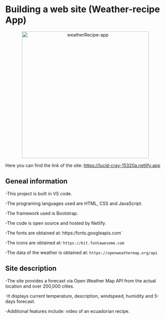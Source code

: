 # Building a web site (Weather-recipe App)
        
<p align="center">
  <img src="https://s3.amazonaws.com/shecodesio-production/uploads/files/000/029/918/original/weather.png?1648048352"
        alt="weatherRecipe-app" alt="Edit Building Page (screenshot)" height="400"
</p>

Here you can find the link of the site: https://lucid-cray-15320a.netlify.app

## Geneal information

-This project is built in VS code.

-The programing languages used are HTML, CSS and JavaScript.
     
-The framework used is Bootstrap.
        
-The code is open source and hosted by Netlify.

-The fonts are obtained at: https:/fonts.googleapis.com`

-The icons are obtained at: `https://kit.fontawesome.com`
        
-The data of the weather is obtained at: `https://openweathermap.org/api`


## Site description

-The site provides a forecast via Open Weather Map API from the actual location and over 200,000 cities. 
        
-It displays current temperature, description, windspeed, humidity and  5-days forecast.
        
-Additional features include: video of an ecuadorian recipe.
        
